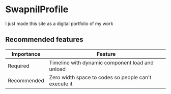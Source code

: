 # SwapnilProfile

I just made this site as a digital portfolio of my work

## Recommended features

| Importance  | Feature                                              |
| ----------- | ---------------------------------------------------- |
| Required    | Timeline with dynamic component load and unload      |
| Recommended | Zero width space to codes so people can't execute it |
